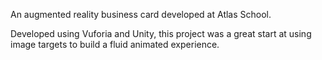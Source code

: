 An augmented reality business card developed at Atlas School. 

Developed using Vuforia and Unity, this project was a great start at using image targets to build a fluid animated experience. 